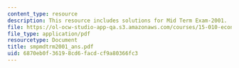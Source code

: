 ```yaml
---
content_type: resource
description: This resource includes solutions for Mid Term Exam-2001.
file: https://ol-ocw-studio-app-qa.s3.amazonaws.com/courses/15-010-economic-analysis-for-business-decisions-fall-2004/6870eb0f36198cd6facdcf9a80366fc3_smpmdtrm2001_ans.pdf
file_type: application/pdf
resourcetype: Document
title: smpmdtrm2001_ans.pdf
uid: 6870eb0f-3619-8cd6-facd-cf9a80366fc3
---
```

